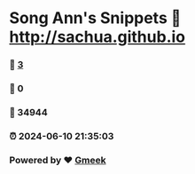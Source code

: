 # Song Ann's Snippets :link: http://sachua.github.io 
### :page_facing_up: [3](http://sachua.github.io/tag.html) 
### :speech_balloon: 0 
### :hibiscus: 34944 
### :alarm_clock: 2024-06-10 21:35:03 
### Powered by :heart: [Gmeek](https://github.com/Meekdai/Gmeek)
